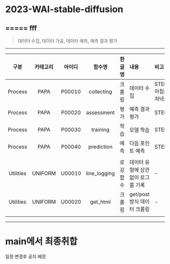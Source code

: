 # 2023-WAI-stable-diffusion
=====
fff
-----
> 데이터 수집, 데이터 가공, 데이터 예측, 예측 결과 평가

---

|구분|카테고리|아이디|함수명|한글명|내용|비고| 
|:---:|:---:|:---:|:---:|:---:|:---|:---|
|Process|PAPA|P00010|collecting|크롤링|데이터 수집|STEP:1,아침:M,저녁:E|
|Process|PAPA|P00020|assessment|평가|예측 결과 평가|STEP:2|
|Process|PAPA|P00030|training|학습|모델 학습|STEP:3|
|Process|PAPA|P00040|prediction|예측|다음 포인트 예측|STEP:4|
||||||||
|Utilities|UNIFORM|U00010|line_logging|로깅 함수|데이터 유형에 상관없이 로그를 기록|-|
|Utilities|UNIFORM|U00020|get_html|크롤링|get/post 방식 데이터 크롤링|-|
||||||||
---



# main에서 최종취합 
 일정 변경후 공지 예정
